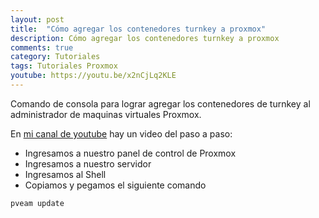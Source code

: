 ```yaml
---
layout: post
title:  "Cómo agregar los contenedores turnkey a proxmox"
description: Cómo agregar los contenedores turnkey a proxmox
comments: true
category: Tutoriales
tags: Tutoriales Proxmox
youtube: https://youtu.be/x2nCjLq2KLE
---
```

Comando de consola para lograr agregar los contenedores de turnkey al administrador de maquinas virtuales Proxmox.

En <a target="_blank" href="{{ page.youtube }}">mi canal de youtube</a> hay un video del paso a paso:

* Ingresamos a nuestro panel de control de Proxmox
* Ingresamos a nuestro servidor
* Ingresamos al Shell
* Copiamos y pegamos el siguiente comando

```C#
pveam update
```
